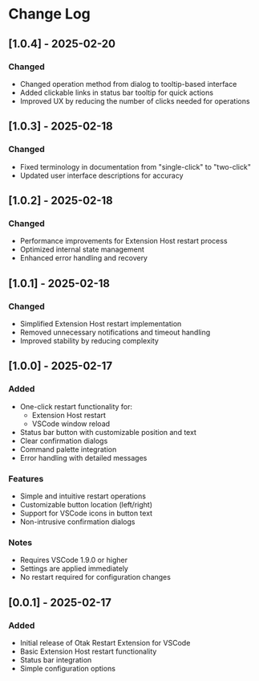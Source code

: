 # Change Log

## [1.0.4] - 2025-02-20

### Changed
- Changed operation method from dialog to tooltip-based interface
- Added clickable links in status bar tooltip for quick actions
- Improved UX by reducing the number of clicks needed for operations

## [1.0.3] - 2025-02-18

### Changed
- Fixed terminology in documentation from "single-click" to "two-click"
- Updated user interface descriptions for accuracy

## [1.0.2] - 2025-02-18

### Changed
- Performance improvements for Extension Host restart process
- Optimized internal state management
- Enhanced error handling and recovery

## [1.0.1] - 2025-02-18

### Changed
- Simplified Extension Host restart implementation
- Removed unnecessary notifications and timeout handling
- Improved stability by reducing complexity

## [1.0.0] - 2025-02-17

### Added
- One-click restart functionality for:
  - Extension Host restart
  - VSCode window reload
- Status bar button with customizable position and text
- Clear confirmation dialogs
- Command palette integration
- Error handling with detailed messages

### Features
- Simple and intuitive restart operations
- Customizable button location (left/right)
- Support for VSCode icons in button text
- Non-intrusive confirmation dialogs

### Notes
- Requires VSCode 1.9.0 or higher
- Settings are applied immediately
- No restart required for configuration changes

## [0.0.1] - 2025-02-17

### Added
- Initial release of Otak Restart Extension for VSCode
- Basic Extension Host restart functionality
- Status bar integration
- Simple configuration options